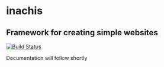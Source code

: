 # inachis
## Framework for creating simple websites

[![Build Status](https://travis-ci.org/jedi58/inachis.svg?branch=master)](https://travis-ci.org/jedi58/inachis)

Documentation will follow shortly

